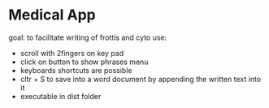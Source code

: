 <!-- @format -->

# Medical App

goal: to facilitate writing of frottis and cyto
use:

- scroll with 2fingers on key pad
- click on button to show phrases menu
- keyboards shortcuts are possible
- cltr + S to save into a word document by appending the written text into it
- executable in dist folder
